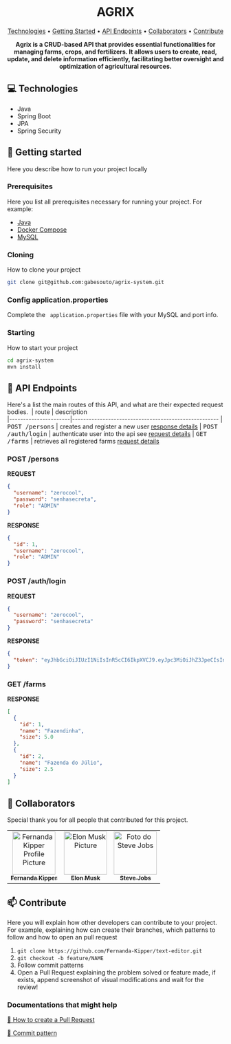 <h1 align="center" style="font-weight: bold;">AGRIX</h1>

<p align="center">
 <a href="#tech">Technologies</a> • 
 <a href="#started">Getting Started</a> • 
  <a href="#routes">API Endpoints</a> •
 <a href="#colab">Collaborators</a> •
 <a href="#contribute">Contribute</a>
</p>

<p align="center">
    <b>Agrix is a CRUD-based API that provides essential functionalities for managing farms, crops, and fertilizers. It allows users to create, read, update, and delete information efficiently, facilitating better oversight and optimization of agricultural resources.</b>
</p>

<h2 id="technologies">💻 Technologies</h2>

- Java
- Spring Boot
- JPA
- Spring Security

<h2 id="started">🚀 Getting started</h2>

Here you describe how to run your project locally

<h3>Prerequisites</h3>

Here you list all prerequisites necessary for running your project. For example:

- [Java](https://www.java.com/pt-BR/)
- [Docker Compose](https://docs.docker.com/compose/)
- [MySQL](https://www.mysql.com/)

<h3>Cloning</h3>

How to clone your project

```bash
git clone git@github.com:gabesouto/agrix-system.git
```

<h3>Config application.properties</h2>

Complete the  ` application.properties` file  with your MySQL and port info.


<h3>Starting</h3>

How to start your project

```bash
cd agrix-system
mvn install
```

<h2 id="routes">📍 API Endpoints</h2>

Here's a list the main routes of this API, and what are their expected request bodies.
​
| route               | description                                          
|----------------------|-----------------------------------------------------
| <kbd>POST /persons</kbd>     | creates and register a new  user [response details](#post-auth-detail)
| <kbd>POST /auth/login</kbd>     | authenticate user into the api see [request details](#post-auth-login)
| <kbd>GET /farms</kbd>     | retrieves all registered farms [request details](#get-farms)


<h3 id="post-auth-detail">POST /persons</h3>

**REQUEST**
```json
{
  "username": "zerocool",
  "password": "senhasecreta",
  "role": "ADMIN"
}
```

**RESPONSE**
```json
{
  "id": 1,
  "username": "zerocool",
  "role": "ADMIN"
}
```


<h3 id="post-auth-login">POST /auth/login</h3>

**REQUEST**
```json
{
  "username": "zerocool",
  "password": "senhasecreta"
}
```

**RESPONSE**
```json
{
  "token": "eyJhbGciOiJIUzI1NiIsInR5cCI6IkpXVCJ9.eyJpc3MiOiJhZ3JpeCIsInN1YiI6Im1ycm9ib3QiLCJleHAiOjE2ODk5ODY2NTN9.lyha4rMcMhFd_ij-farGCXuJy-1Tun1IpJd5Ot6z_5w"
}
```


<h3 id="get-farms">GET /farms</h3>


**RESPONSE**
```json
[
  {
    "id": 1,
    "name": "Fazendinha",
    "size": 5.0
  },
  {
    "id": 2,
    "name": "Fazenda do Júlio",
    "size": 2.5
  }
]
```

<h2 id="colab">🤝 Collaborators</h2>

Special thank you for all people that contributed for this project.

<table>
  <tr>
    <td align="center">
      <a href="#">
        <img src="https://avatars.githubusercontent.com/u/61896274?v=4" width="100px;" alt="Fernanda Kipper Profile Picture"/><br>
        <sub>
          <b>Fernanda Kipper</b>
        </sub>
      </a>
    </td>
    <td align="center">
      <a href="#">
        <img src="https://t.ctcdn.com.br/n7eZ74KAcU3iYwnQ89-ul9txVxc=/400x400/smart/filters:format(webp)/i490769.jpeg" width="100px;" alt="Elon Musk Picture"/><br>
        <sub>
          <b>Elon Musk</b>
        </sub>
      </a>
    </td>
    <td align="center">
      <a href="#">
        <img src="https://miro.medium.com/max/360/0*1SkS3mSorArvY9kS.jpg" width="100px;" alt="Foto do Steve Jobs"/><br>
        <sub>
          <b>Steve Jobs</b>
        </sub>
      </a>
    </td>
  </tr>
</table>

<h2 id="contribute">📫 Contribute</h2>

Here you will explain how other developers can contribute to your project. For example, explaining how can create their branches, which patterns to follow and how to open an pull request

1. `git clone https://github.com/Fernanda-Kipper/text-editor.git`
2. `git checkout -b feature/NAME`
3. Follow commit patterns
4. Open a Pull Request explaining the problem solved or feature made, if exists, append screenshot of visual modifications and wait for the review!

<h3>Documentations that might help</h3>

[📝 How to create a Pull Request](https://www.atlassian.com/br/git/tutorials/making-a-pull-request)

[💾 Commit pattern](https://gist.github.com/joshbuchea/6f47e86d2510bce28f8e7f42ae84c716)
